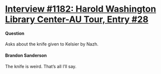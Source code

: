 # [Interview #1182: Harold Washington Library Center-AU Tour, Entry #28](https://www.theoryland.com/intvmain.php?i=1182#28)

#### Question

Asks about the knife given to Kelsier by Nazh.

#### Brandon Sanderson

The knife is weird. That’s all I’ll say.

